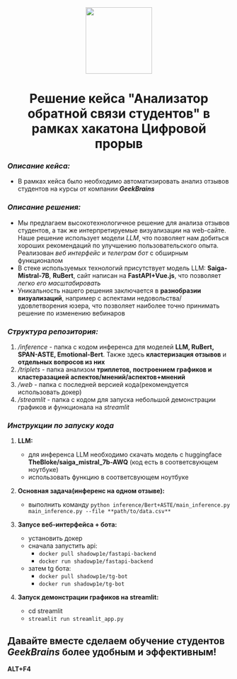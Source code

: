<div align=center><img src=https://i.otzovik.com/objects/b/1940000/1931091.png align=center width=150 margin=0/></div><h1 align=center>Решение кейса "Анализатор обратной связи студентов" в рамках хакатона Цифровой прорыв</h1>

### *Описание кейса:*
- В рамках кейса было необходимо автоматизировать анализ отзывов студентов на курсы от компании ***GeekBrains***

### *Описание решения:*
- Мы предлагаем высокотехнологичное решение для анализа отзывов студентов, а так же интерпретируемые визуализации на web-сайте. Наше решение использует модели *LLM*, что позволяет нам добиться хороших рекомендаций по улучшению пользовательского опыта. Реализован *веб интерфейс* и *телеграм бот* с обширным функционалом
- В стеке используемых технологий присутствует модель LLM: **Saiga-Mistral-7B**, **RuBert**, сайт написан на **FastAPI+Vue.js**, что позволяет *легко его масштабировать*
- Уникальность нашего решения заключается в **разнобразии визуализаций**, например с аспектами недовольства/удовлетворения юзера, что позволяет наиболее точно принимать решение по изменению вебинаров

### *Структура репозитория:*

1. */inference* - папка с кодом инференса для моделей **LLM, RuBert, SPAN-ASTE, Emotional-Bert**. Также здесь **кластеризация отзывов** и **отдельных вопросов из них**
2. */triplets* - папка анализом **триплетов, построением графиков и кластеразацией аспектов/мнений/аспектов+мнений**
3. */web* - папка с последней версией кода(рекомендуется использовать докер)
4. */streamlit* - папка с кодом для запуска небольшой демонстрации графиков и функционала на *streamlit*
   
### *Инструкции по запуску кода*

1. **LLM:**
   - для инференса LLM необходимо скачать модель с huggingface **TheBloke/saiga_mistral_7b-AWQ** (код есть в соответсвующем ноутбуке)
   - использовать функцию в соответсвующем ноутбуке
2. **Основная задача(инференс на одном отзыве):**
   - выполнить команду ```python inference/Bert+ASTE/main_inference.py main_inference.py --file **path/to/data.csv**```
     
3. **Запусе веб-интерфейса + бота:**
   - установить докер
   - сначала запустить api:
      - ```docker pull shadowp1e/fastapi-backend```
      - ```docker run shadowp1e/fastapi-backend```
   - затем tg бота:
      - ```docker pull shadowp1e/tg-bot```
      - ```docker run shadowp1e/tg-bot```
4. **Запуск демонстрации графиков на streamlit:**
   - cd streamlit
   - ```streamlit run streamlit_app.py```
  
## Давайте вместе сделаем обучение студентов *GeekBrains*  более **удобным и эффективным**!

**ALT+F4**
